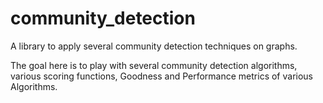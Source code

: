 community_detection
===================

A library to apply several community detection techniques on graphs. 

The goal here is to play with several community detection algorithms, various scoring functions, Goodness and Performance metrics of various Algorithms.
